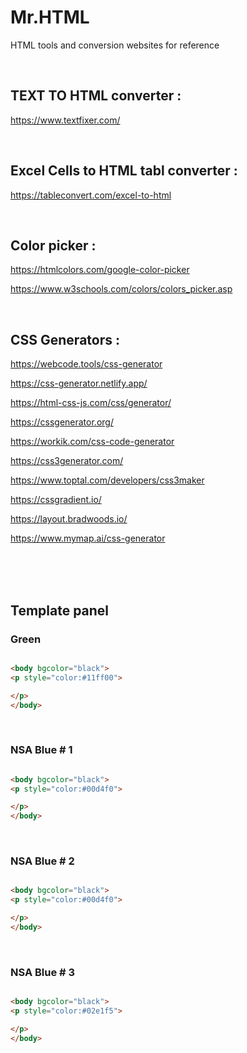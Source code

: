 # Mr.HTML
HTML tools and conversion websites for reference 

</BR>

## TEXT TO HTML converter :  
https://www.textfixer.com/

</BR>

## Excel Cells to HTML tabl converter : 
https://tableconvert.com/excel-to-html

</BR>

## Color picker : 
https://htmlcolors.com/google-color-picker

https://www.w3schools.com/colors/colors_picker.asp

</BR>

## CSS Generators : 

https://webcode.tools/css-generator

https://css-generator.netlify.app/

https://html-css-js.com/css/generator/

https://cssgenerator.org/

https://workik.com/css-code-generator

https://css3generator.com/

https://www.toptal.com/developers/css3maker

https://cssgradient.io/

https://layout.bradwoods.io/

https://www.mymap.ai/css-generator

</BR>
</BR>
</BR>

## Template panel  

### Green

```html

<body bgcolor="black">
<p style="color:#11ff00">

</p>
</body>

```

</BR>

### NSA Blue # 1

```html

<body bgcolor="black">
<p style="color:#00d4f0">

</p>
</body>

```

</BR>

### NSA Blue # 2

```html

<body bgcolor="black">
<p style="color:#00d4f0">

</p>
</body>

```

</BR>

### NSA Blue # 3

```html

<body bgcolor="black">
<p style="color:#02e1f5">

</p>
</body>

```

</BR>
</BR>

<!-- 

</BR>

</BR>
</BR>


```diff
+ this text is highlighted in green
- this text is highlighted in red
```

-->
